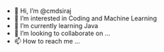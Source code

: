 - 👋 Hi, I’m @cmdsiraj
- 👀 I’m interested in Coding and Machine Learning
- 🌱 I’m currently learning Java
- 💞️ I’m looking to collaborate on ...
- 📫 How to reach me ...

<!---
cmdsiraj/cmdsiraj is a ✨ special ✨ repository because its `README.md` (this file) appears on your GitHub profile.
You can click the Preview link to take a look at your changes.
--->
